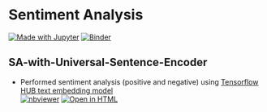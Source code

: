 # Sentiment Analysis
[![Made with Jupyter](https://img.shields.io/badge/Made%20with-Jupyter-orange?logo=Jupyter)](https://jupyter.org/try)  [![Binder](https://mybinder.org/badge_logo.svg)](https://mybinder.org/v2/gh/ahmedshahriar/Sentiment-Analysis/main)

## SA-with-Universal-Sentence-Encoder
* Performed sentiment analysis (positive and negative) using [Tensorflow HUB text embedding model](https://tfhub.dev/google/universal-sentence-encoder-multilingual-large/3)\
[![nbviewer](https://raw.githubusercontent.com/jupyter/design/master/logos/Badges/nbviewer_badge.svg)](https://nbviewer.org/github/ahmedshahriar/Sentiment-Analysis/blob/main/SA-with-Universal-Sentence-Encoder/SA-Hotel-Reviews.ipynb) [![Open in HTML](https://img.shields.io/badge/Html-Open%20Notebook-blue?logo=HTML5)](https://nbviewer.org/github/ahmedshahriar/Sentiment-Analysis/blob/main/SA-with-Universal-Sentence-Encoder/SA-Hotel-Reviews.html)
